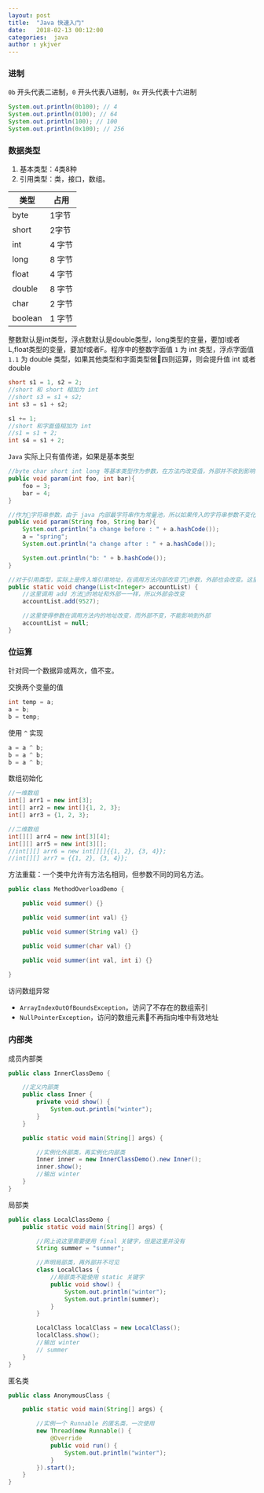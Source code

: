 ```yaml
---
layout: post
title:  "Java 快速入门"
date:   2018-02-13 00:12:00
categories:  java
author : ykjver
---
```



### 进制

`0b` 开头代表二进制，`0` 开头代表八进制，`0x` 开头代表十六进制

```java
System.out.println(0b100); // 4
System.out.println(0100); // 64
System.out.println(100); // 100
System.out.println(0x100); // 256
```

### 数据类型

1. 基本类型：4类8种
2. 引用类型：类，接口，数组。

| 类型     | 占用   |
| -------- | ------ |
| byte     | 1字节  |
| short    | 2字节  |
| int      | 4 字节 |
| long     | 8 字节 |
| float    | 4 字节 |
| double   | 8 字节 |
| char     | 2 字节 |
| boolean | 1 字节 |

整数默认是int类型，浮点数默认是double类型，long类型的变量，要加l或者L,float类型的变量，要加f或者F。程序中的整数字面值 `1` 为 int 类型，浮点字面值 `1.1` 为 double 类型，如果其他类型和字面类型做四则运算，则会提升值 int 或者 double

```java
short s1 = 1, s2 = 2;
//short 和 short 相加为 int
//short s3 = s1 + s2;
int s3 = s1 + s2;

s1 += 1;
//short 和字面值相加为 int
//s1 = s1 + 2;
int s4 = s1 + 2;
```

`Java` 实际上只有值传递，如果是基本类型

```java
//byte char short int long 等基本类型作为参数，在方法内改变值，外部并不收到影响
public void param(int foo, int bar){
    foo = 3;
    bar = 4;
}

//作为字符串参数，由于 java 内部最字符串作为常量池，所以如果传入的字符串参数不变化，字符串的地址不会变化，如果在方法内字符串变化过，那么参数地址变化，但并不影响方法调用者的入参变量
public void param(String foo, String bar){
    System.out.println("a change before : " + a.hashCode());
    a = "spring";
    System.out.println("a change after : " + a.hashCode());

    System.out.println("b: " + b.hashCode());
}

//对于引用类型，实际上是传入堆引用地址，在调用方法内部改变了参数，外部也会改变。这里只能通参数本事能改变自己的方法改变。
public static void change(List<Integer> accountList) {
    //这里调用 add 方法的地址和外部一一样，所以外部会改变
    accountList.add(9527);

    //这里使得参数在调用方法内的地址改变，而外部不变，不能影响到外部
    accountList = null;
}
```


### 位运算

针对同一个数据异或两次，值不变。

交换两个变量的值
```java
int temp = a;
a = b;
b = temp;
```

使用 `^` 实现
```java
a = a ^ b;
b = a ^ b;
b = a ^ b;
```

数组初始化
```java
//一维数组
int[] arr1 = new int[3];
int[] arr2 = new int[]{1, 2, 3};
int[] arr3 = {1, 2, 3};

//二维数组
int[][] arr4 = new int[3][4];
int[][] arr5 = new int[3][];
//int[][] arr6 = new int[][]{{1, 2}, {3, 4}};
//int[][] arr7 = {{1, 2}, {3, 4}};
```

方法重载：一个类中允许有方法名相同，但参数不同的同名方法。

```java
public class MethodOverloadDemo {

    public void summer() {}

    public void summer(int val) {}

    public void summer(String val) {}

    public void summer(char val) {}

    public void summer(int val, int i) {}
    
}
```
访问数组异常
- `ArrayIndexOutOfBoundsException`，访问了不存在的数组索引
- `NullPointerException`，访问的数组元素不再指向堆中有效地址


### 内部类

成员内部类
```java
public class InnerClassDemo {

    //定义内部类
    public class Inner {
        private void show() {
            System.out.println("winter");
        }
    }

    public static void main(String[] args) {

        //实例化外部类，再实例化内部类
        Inner inner = new InnerClassDemo().new Inner();
        inner.show();
        //输出 winter
    }
}
```

局部类
```java
public class LocalClassDemo {
    public static void main(String[] args) {

        //网上说这里需要使用 final 关键字，但是这里并没有
        String summer = "summer";

        //声明局部类，再外部并不可见
        class LocalClass {
            //局部类不能使用 static 关键字
            public void show() {
                System.out.println("winter");
                System.out.println(summer);
            }
        }

        LocalClass localClass = new LocalClass();
        localClass.show();
        //输出 winter
        // summer
    }
}
```

匿名类
```java
public class AnonymousClass {

    public static void main(String[] args) {

        //实例一个 Runnable 的匿名类，一次使用
        new Thread(new Runnable() {
            @Override
            public void run() {
                System.out.println("winter");
            }
        }).start();
    }
}
```